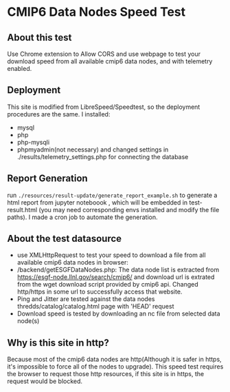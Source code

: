 # CMIP6 Data Nodes Speed Test
## About this test
Use Chrome extension to Allow CORS and use webpage to test your download speed from all available cmip6 data nodes, and with telemetry enabled.
## Deployment
This site is modified from LibreSpeed/Speedtest, so the deployment procedures are the same.
I installed:
  - mysql
  - php
  - php-mysqli
  - phpmyadmin(not necessary)
  and changed settings in ./results/telemetry_settings.php for connecting the database
## Report Generation
run `./resources/result-update/generate_report_example.sh` to generate a html report from jupyter noteboook , which will be embedded in test-result.html (you may need corresponding envs installed and modify the file paths). I made a cron job to automate the generation.
## About the test datasource
- use XMLHttpRequest to test your speed to download a file from all available cmip6 data nodes in browser:
- /backend/getESGFDataNodes.php: The data node list is extracted from https://esgf-node.llnl.gov/search/cmip6/ and download url is extrated from the wget download script provided by cmip6 api. Changed http/https in some url to successfully access that website.
- Ping and Jitter are tested against the data nodes thredds/catalog/catalog.html page with 'HEAD' request
- Download speed is tested by downloading an nc file from selected data node(s)
## Why is this site in http?
Because most of the cmip6 data nodes are http(Although it is safer in https, it's impossible to force all of the nodes to upgrade). This speed test requires the browser to request those http resources, if this site is in https, the request would be blocked.
